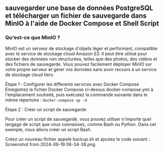 ## sauvegarder une base de données PostgreSQL et télécharger un fichier de sauvegarde dans MinIO à l'aide de Docker Compose et Shell Script

### Qu'est-ce que MinIO ?

MinIO est un serveur de stockage d'objets léger et performant, compatible avec le service de stockage cloud Amazon S3. 
Il peut être utilisé pour stocker des données non structurées, telles que des photos, des vidéos et des fichiers de sauvegarde.
Vous pouvez facilement déployer MinIO sur votre propre serveur et gérer vos données sans avoir recours à un service de stockage cloud tiers.

Étape 1 : Configurer les differents services avec Docker Compose
Enregistrez le fichier Docker Compose ci-dessus docker-compose.yml à l'emplacement souhaité, puis exécutez la commande suivante dans le même répertoire :
`docker-compose up -d`

Étape 2 : Créer un script de sauvegarde

Pour créer un script de sauvegarde, vous pouvez utiliser n'importe quel langage de script que vous connaissez, comme Bash ou Python.
Dans cet exemple, nous allons créer un script Bash.

Créez un nouveau fichier appelé backup.sh et ajoutez le code suivant :
Screenshot from 2024-09-19 06-34-38.png
